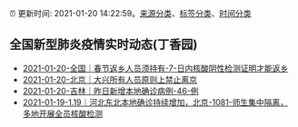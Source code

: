 :alarm_clock: 更新时间: 2021-01-20 14:22:59。[来源分类](../README.md)、[标签分类](../TAGS.md)、[时间分类](../TIMELINE.md)

## 全国新型肺炎疫情实时动态(丁香园)




- [2021-01-20-全国｜春节返乡人员须持有-7-日内核酸阴性检测证明才能返乡](http://app.cctv.com/special/cportal/detail/arti/index.html?id=ArtiYAiSah3HExw9iiJw9Fcn210120&isfromapp=1) 
- [2021-01-20-北京｜大兴所有人员原则上禁止离京](http://app.cctv.com/special/cportal/detail/arti/index.html?id=ArtiYEVl6Cz7K7jhWm3PuaUV210120&isfromapp=1) 
- [2021-01-20-吉林｜昨日新增本地确诊病例-46-例](http://app.cctv.com/special/cportal/detail/arti/index.html?id=ArtiwYa8YeouxEYYXaQoqvCp210120&isfromapp=1) 
- [2021-01-19-1.19｜河北东北本地确诊持续增加，北京-1081-师生集中隔离，多地开展全员核酸检测](http://app.cctv.com/special/cportal/detail/arti/index.html?id=ArtiNqIZAiIqQz4gWYP41EyM210119&isfromapp=1) 
